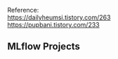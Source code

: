 Reference:  
https://dailyheumsi.tistory.com/263    
https://pupbani.tistory.com/233

## MLflow Projects
